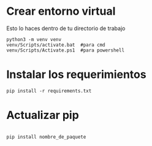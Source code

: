 # Crear entorno virtual
Esto lo haces dentro de tu directorio de trabajo

```
python3 -m venv venv
venv/Scripts/activate.bat  #para cmd
venv/Scripts/Activate.ps1  #para powershell
```

# Instalar los requerimientos

```
pip install -r requirements.txt
```

# Actualizar pip
```

```

```
pip install nombre_de_paquete
```
